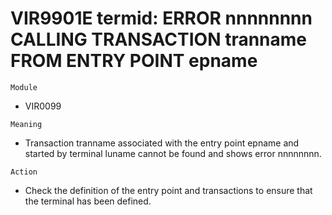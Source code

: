 # VIR9901E termid: ERROR nnnnnnnn CALLING TRANSACTION tranname FROM ENTRY POINT epname

`Module`
- VIR0099

`Meaning`
- Transaction tranname associated with the entry point epname and started by terminal luname cannot be found and shows error nnnnnnnn.

`Action`
- Check the definition of the entry point and transactions to ensure that the terminal has been defined.
